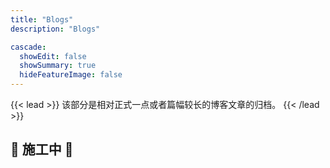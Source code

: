 ```yaml
---
title: "Blogs"
description: "Blogs"

cascade:
  showEdit: false
  showSummary: true
  hideFeatureImage: false
---
```


{{< lead >}}
该部分是相对正式一点或者篇幅较长的博客文章的归档。
{{< /lead >}}

🚧 施工中 🚧
---